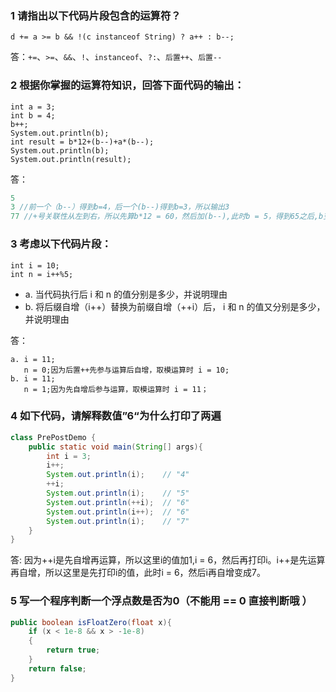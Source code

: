 ### 1 请指出以下代码片段包含的运算符？

~~~
d += a >= b && !(c instanceof String) ? a++ : b--;
~~~

答：`+=`、`>=`、`&&`、`!`、`instanceof`、`?:`、`后置++`、`后置--`

### 2  根据你掌握的运算符知识，回答下面代码的输出：

```
int a = 3;
int b = 4;
b++;
System.out.println(b);
int result = b*12+(b--)+a*(b--);
System.out.println(b);
System.out.println(result);
```

答：

```java
5
3 //前一个（b--）得到b=4，后一个(b--)得到b=3，所以输出3
77 //+号关联性从左到右，所以先算b*12 = 60，然后加(b--),此时b = 5，得到65之后,b变成4，然后a*(b--),此时b = 4，得到12,与原来的数相加得到77
```

### 3 考虑以下代码片段：

```
int i = 10;
int n = i++%5;
```

- a. 当代码执行后 i 和 n 的值分别是多少，并说明理由
- b. 将后缀自增（i++）替换为前缀自增（++i）后， i 和 n 的值又分别是多少，并说明理由

答：

```
a. i = 11;
   n = 0;因为后置++先参与运算后自增，取模运算时 i = 10;
b. i = 11;
   n = 1;因为先自增后参与运算，取模运算时 i = 11；
```

### 4 如下代码，请解释数值”6“为什么打印了两遍

```java
class PrePostDemo {
    public static void main(String[] args){
        int i = 3;
        i++;
        System.out.println(i);    // "4"
        ++i;                     
        System.out.println(i);    // "5"
        System.out.println(++i);  // "6"
        System.out.println(i++);  // "6"
        System.out.println(i);    // "7"
    }
}
```

答: 因为++i是先自增再运算，所以这里i的值加1,i = 6，然后再打印i。i++是先运算再自增，所以这里是先打印i的值，此时i = 6，然后i再自增变成7。

### 5 写一个程序判断一个浮点数是否为0（不能用 == 0 直接判断哦 ）

```java
public boolean isFloatZero(float x){
    if (x < 1e-8 && x > -1e-8) 
    {
        return true;
    }
    return false;
}
```

